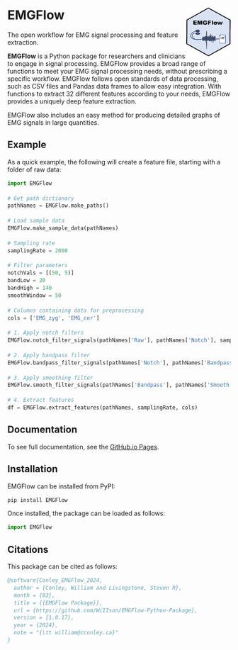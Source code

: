 # EMGFlow <img src="https://raw.githubusercontent.com/WiIIson/EMGFlow-Python-Package/main/HexSticker.png"  width="100" height="110" align="right">

The open workflow for EMG signal processing and feature extraction.

**EMGFlow** is a Python package for researchers and clinicians to engage in signal processing. EMGFlow provides a broad range of functions to meet your EMG signal processing needs, without prescribing a specific workflow. EMGFlow follows open standards of data processing, such as CSV files and Pandas data frames to allow easy integration. With functions to extract 32 different features according to your needs, EMGFlow provides a uniquely deep feature extraction.

EMGFlow also includes an easy method for producing detailed graphs of EMG signals in large quantities.

## Example

As a quick example, the following will create a feature file, starting with a folder of raw data:
```python
import EMGFlow

# Get path dictionary
pathNames = EMGFlow.make_paths()

# Load sample data
EMGFlow.make_sample_data(pathNames)

# Sampling rate
samplingRate = 2000

# Filter parameters
notchVals = [(50, 5)]
bandLow = 20
bandHigh = 140
smoothWindow = 50

# Columns containing data for preprocessing
cols = ['EMG_zyg', 'EMG_cor']

# 1. Apply notch filters
EMGFlow.notch_filter_signals(pathNames['Raw'], pathNames['Notch'], samplingRate, notchVals, cols)

# 2. Apply bandpass filter
EMGFlow.bandpass_filter_signals(pathNames['Notch'], pathNames['Bandpass'], samplingRate, bandLow, bandHigh, cols)

# 3. Apply smoothing filter
EMGFlow.smooth_filter_signals(pathNames['Bandpass'], pathNames['Smooth'], smoothWindow, cols)

# 4. Extract features
df = EMGFlow.extract_features(pathNames, samplingRate, cols)
```

## Documentation

To see full documentation, see the [GitHub.io Pages](https://wiiison.github.io/EMGFlow-Python-Package/index.html).

## Installation

EMGFlow can be installed from PyPI:
```python
pip install EMGFlow
```

Once installed, the package can be loaded as follows:
```python
import EMGFlow
```

## Citations

This package can be cited as follows:

```bibtex
@software{Conley_EMGFlow_2024,
  author = {Conley, William and Livingstone, Steven R},
  month = {03},
  title = {{EMGFlow Package}},
  url = {https://github.com/WiIIson/EMGFlow-Python-Package},
  version = {1.0.17},
  year = {2024},
  note = "{\tt william@cconley.ca}"
}
```